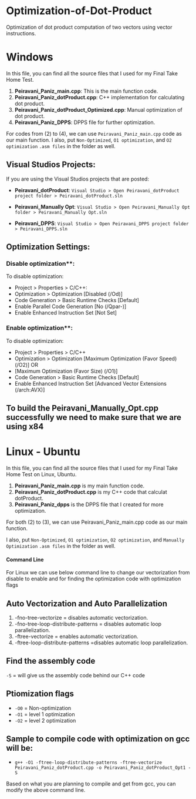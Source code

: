 # Optimization-of-Dot-Product
Optimization of dot product computation of two vectors using vector instructions.

# Windows
In this file, you can find all the source files that I used for my Final Take Home Test.

1. **Peiravani_Paniz_main.cpp**: This is the main function code.
2. **Peiravani_Paniz_dotProduct.cpp**: C++ implementation for calculating dot product.
3. **Peiravani_Paniz_dotProduct_Optimized.cpp**: Manual optimization of dot product.
4. **Peiravani_Paniz_DPPS**: DPPS file for further optimization.

For codes from (2) to (4), we can use `Peiravani_Paniz_main.cpp` code as our main function.
I also, put `Non-Optimized`, `O1 optimization`, and `O2 optimization` `.asm files` in the folder as well.

## Visual Studios Projects:
If you are using the Visual Studios projects that are posted:

- **Peiravani_dotProduct**:
  `Visual Studio > Open Peiravani_dotProduct project folder > Peiravani_dotProduct.sln`
  
- **Peiravani_Manually Opt**:
  `Visual Studio > Open Peiravani_Manually Opt folder > Peiravani_Manually Opt.sln`

- **Peiravani_DPPS**:
  `Visual Studio > Open Peiravani_DPPS project folder > Peiravani_DPPS.sln`

## Optimization Settings:

### Disable optimization**:
 
To disable optimization:
  
- Project > Properties > C/C++:
- Optimization > Optimization [Disabled (/Od)]
- Code Generation > Basic Runtime Checks [Default]
- Enable Parallel Code Generation [No (/Qpar-)]
- Enable Enhanced Instruction Set [Not Set]

 ### Enable optimization**:
 
 To disable optimization:

 - Project > Properties > C/C++ 
- Optimization > Optimization [Maximum Optimization (Favor Speed) (/O2)]
  OR
- [Maximum Optimization (Favor Size) (/O1)]
- Code Generation > Basic Runtime Checks [Default]
- Enable Enhanced Instruction Set [Advanced Vector Extensions (/arch:AVX)]

## To build the Peiravani_Manually_Opt.cpp successfully we need to make sure that we are using x84

# Linux - Ubuntu
In this file, you can find all the source files that I used for my Final Take Home Test on Linux, Ubuntu. 

1. **Peiravani_Paniz_main.cpp** is my main function code.
2. **Peiravani_Paniz_dotProduct.cpp** is my C++ code that calculat dotProduct.
3. **Peiravani_Paniz_dpps** is the DPPS file that I created for more optimization.

For both (2) to (3), we can use Peiravani_Paniz_main.cpp code as our main function.

I also, put `Non-Optimized`, `O1 optimization`, `O2 optimization`, and `Manually Optimization` `.asm files` in the folder as well.

#### Command Line
For Linux we can use below command line to change our vectorization from disable to enable and for finding the optimization code with optimization flags

## Auto Vectorization and Auto Parallelization

1. -fno-tree-vectorize = disables automatic vectorization.
2. -fno-tree-loop-distribute-patterns = disables automatic loop parallelization.
3. -ftree-vectorize = enables automatic vectorization.
4. -ftree-loop-distribute-patterns =disables automatic loop parallelization.

## Find the assembly code

`-S` = will give us the assembly code behind our C++ code

## Ptiomization flags

- `-O0` = Non-optimization
- `-O1` = level 1 optimization
- `-O2` = level 2 optimization

## Sample to compile code with optimization on gcc will be:

- `g++ -O1 -ftree-loop-distribute-patterns -ftree-vectorize Peiravani_Paniz_dotProduct.cpp -o Peiravani_Paniz_dotProduct_Opt1 -S `

Based on what you are planning to compile and get from gcc, you can modify the above command line.

